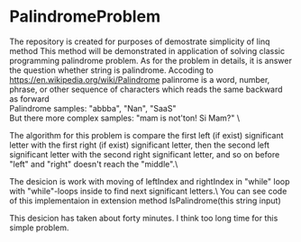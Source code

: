 # PalindromeProblem
The repository is created for purposes of demostrate simplicity of linq method
This method will be demonstrated in application of solving classic programming palindrome problem.
As for the problem in details, it is answer the question whether string is palindrome. Accoding to https://en.wikipedia.org/wiki/Palindrome palinrome is a word, number, phrase, or other sequence of characters which reads the same backward as forward\
Palindrome samples: "abbba", "Nan", "SaaS"\
But there more complex samples: "mam is not'ton! Si Mam?" \

The algorithm for this problem is compare the first left (if exist) significant letter with the first right (if exist) significant letter, then the second left significant letter with the second right significant letter, and so on before "left" and "right" doesn't reach the "middle".\

The desicion is work with moving of leftIndex and rightIndex in "while" loop with "while"-loops inside to find next significant letters.\ 
You can see code of this implementaion in extension method IsPalindrome(this string input)









This desicion has taken about forty minutes. I think too long time for this simple problem.

